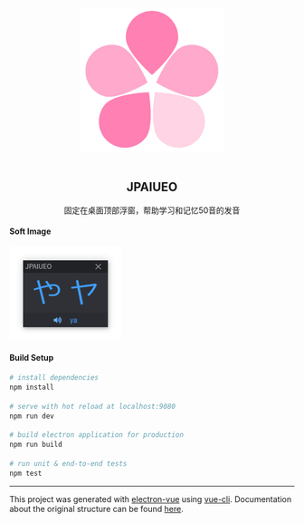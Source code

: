 
<div align="center">
<br>
<img width="256" src="./docs/images/logo.png" alt="electron-vue">
<br>
<br>
</div>
<p align="center" color="#6a737d">
<h2 align="center">JPAIUEO</h2>
</p>

<p align="center" color="#6a737d">
固定在桌面顶部浮窗，帮助学习和记忆50音的发音
</p>

#### Soft Image  
<img  src="./docs/images/soft.png" alt="electron-vue">

#### Build Setup

``` bash
# install dependencies
npm install

# serve with hot reload at localhost:9080
npm run dev

# build electron application for production
npm run build

# run unit & end-to-end tests
npm test
```
---

This project was generated with [electron-vue](https://github.com/SimulatedGREG/electron-vue) using [vue-cli](https://github.com/vuejs/vue-cli). Documentation about the original structure can be found [here](https://simulatedgreg.gitbooks.io/electron-vue/content/index.html).
